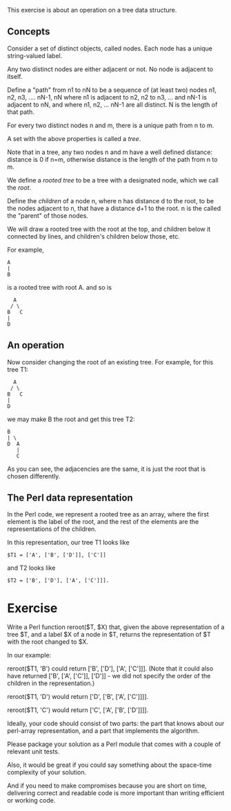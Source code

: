 This exercise is about an operation on a tree data structure.

Concepts
--------

Consider a set of distinct objects, called nodes. Each node has a
unique string-valued label.

Any two distinct nodes are either adjacent or not. No node is adjacent
to itself.

Define a "path" from n1 to nN to be a sequence of (at least two) nodes
n1, n2, n3, .... nN-1, nN where n1 is adjacent to n2, n2 to n3,
... and nN-1 is adjacent to nN, and where n1, n2, ... nN-1 are all
distinct.  N is the length of that path.

For every two distinct nodes n and m, there is a unique path from n to
m.

A set with the above properties is called a *tree*.

Note that in a tree, any two nodes n and m have a well defined
distance: distance is 0 if n=m, otherwise distance is the length of
the path from n to m.

We define a *rooted tree* to be a tree with a designated node, which
we call the *root*.

Define the *children* of a node n, where n has distance d to the root,
to be the nodes adjacent to n, that have a distance d+1 to the root.
n is the called the "parent" of those nodes.

We will draw a rooted tree with the root at the top, and children
below it connected by lines, and children's children below those, etc.

For example,

    A
    |
    B

is a rooted tree with root A. and so is

      A
     / \
    B   C
    |
    D

An operation
------------

Now consider changing the root of an existing tree. For example, for
this tree T1:

      A
     / \
    B   C
    |
    D

we may make B the root and get this tree T2:

    B
    | \
    D  A
       |
       C

As you can see, the adjacencies are the same, it is just the root that
is chosen differently.

The Perl data representation
-----------------------

In the Perl code, we represent a rooted tree as an array, where
the first element is the label of the root, and the rest of the
elements are the representations of the children.

In this representation, our tree T1 looks like

    $T1 = ['A', ['B', ['D']], ['C']]

and T2 looks like 

    $T2 = ['B', ['D'], ['A', ['C']]].

Exercise
========

Write a Perl function reroot($T, $X) that, given the above
representation of a tree $T, and a label $X of a node in $T, returns
the representation of $T with the root changed to $X.

In our example:

reroot($T1, 'B') could return ['B', ['D'], ['A', ['C']]]. (Note that
it could also have returned ['B', ['A', ['C']], ['D']] - we did not
specify the order of the children in the representation.)

reroot($T1, 'D') would return ['D', ['B', ['A', ['C']]]].

reroot($T1, 'C') would return ['C', ['A', ['B', ['D']]]].

Ideally, your code should consist of two parts: the part that knows
about our perl-array representation, and a part that implements the
algorithm.

Please package your solution as a Perl module that comes with a couple
of relevant unit tests.

Also, it would be great if you could say something about the
space-time complexity of your solution.

And if you need to make compromises because you are short on time,
delivering correct and readable code is more important than writing
efficient or working code.
